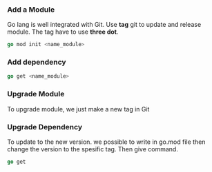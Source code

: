 ### **Add a Module**

Go lang is well integrated with Git. Use **tag** git to update and release module. The tag have to use **three dot**.

```go
go mod init <name_module>
```

### **Add dependency**

```go
go get <name_module>
```

### **Upgrade Module**

To upgrade module, we just make a new tag in Git

### **Upgrade Dependency**

To update to the new version. we possible to write in go.mod file then change the version to the spesific tag. Then give command.

```go
go get
```
